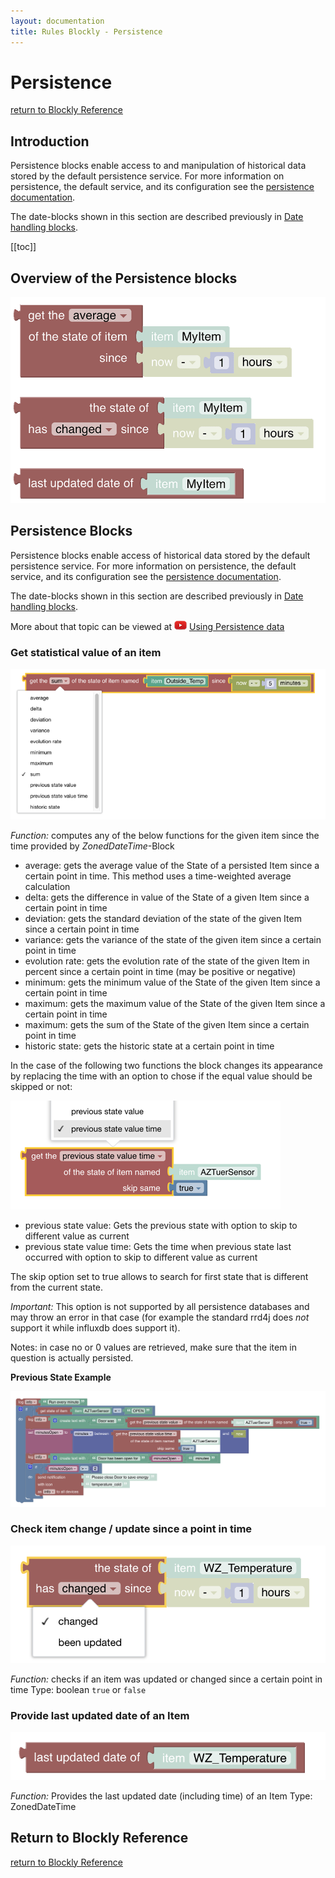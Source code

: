 ```yaml
---
layout: documentation
title: Rules Blockly - Persistence
---
```

<!-- markdownlint-disable MD036 -->

# Persistence

[return to Blockly Reference](index.html#persistence)

## Introduction

Persistence blocks enable access to and manipulation of historical data stored by the default persistence service.
For more information on persistence, the default service, and its configuration see the [persistence documentation](https://www.openhab.org/docs/configuration/persistence.html).

The date-blocks shown in this section are described previously in [Date handling blocks](https://community.openhab.org/t/blockly-reference/128785#date-handling-blocks-31).

[[toc]]

## Overview of the Persistence blocks

![persistence](../images/blockly/blockly-persistence.png)

## Persistence Blocks

Persistence blocks enable access of historical data stored by the default persistence service.
For more information on persistence, the default service, and its configuration see the [persistence documentation](https://www.openhab.org/docs/configuration/persistence.html).

The date-blocks shown in this section are described previously in [Date handling blocks](https://community.openhab.org/t/blockly-reference/128785#date-handling-blocks-31).

More about that topic can be viewed at ![youtube](../images/blockly/youtube-logo-small.png) [Using Persistence data](https://youtu.be/KwhYKy1_qVk?t=1440)

### Get statistical value of an item

![statistical-value](../images/blockly/blockly-persistence-get-statistical-value.png)

_Function:_ computes any of the below functions for the given item since the time provided by _ZonedDateTime_-Block

- average: gets the average value of the State of a persisted Item since a certain point in time.
This method uses a time-weighted average calculation
- delta: gets the difference in value of the State of a given Item since a certain point in time
- deviation: gets the standard deviation of the state of the given Item since a certain point in time
- variance: gets the variance of the state of the given item since a certain point in time
- evolution rate: gets the evolution rate of the state of the given Item in percent since a certain point in time (may be positive or negative)
- minimum: gets the minimum value of the State of the given Item since a certain point in time
- maximum: gets the maximum value of the State of the given Item since a certain point in time
- maximum: gets the sum of the State of the given Item since a certain point in time
- historic state: gets the historic state at a certain point in time

In the case of the following two functions the block changes its appearance by replacing the time with an option to chose if the equal value should be skipped or not:

![previous-block](../images/blockly/blockly-persistence-get-previous.png)

- previous state value: Gets the previous state with option to skip to different value as current
- previous state value time: Gets the time when previous state last occurred with option to skip to different value as current

The skip option set to true allows to search for first state that is different from the current state.

_Important:_ This option is not supported by all persistence databases and may throw an error in that case (for example the standard rrd4j does _not_ support it while influxdb does support it).

Notes: in case no or 0 values are retrieved, make sure that the item in question is actually persisted.

**Previous State Example**

![previous-example](../images/blockly/blockly-persistence-get-previous-example.png)

### Check item change / update since a point in time

![item-change](../images/blockly/blockly-persistence-get-item-change.png)

_Function:_ checks if an item was updated or changed since a certain point in time
Type: boolean `true` or `false`

### Provide last updated date of an Item

![item-updated-date](../images/blockly/blockly-persistence-updated-date.png)

_Function:_ Provides the last updated date (including time) of an Item
Type: ZonedDateTime

## Return to Blockly Reference

[return to Blockly Reference](index.html#persistence)
